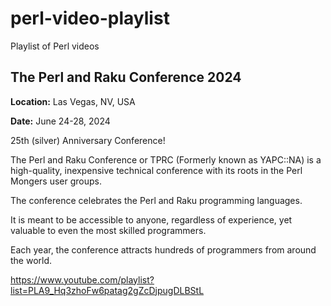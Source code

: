 # perl-video-playlist
Playlist of Perl videos

## The Perl and Raku Conference 2024

**Location:** Las Vegas, NV, USA

**Date:** June 24-28, 2024

25th (silver) Anniversary Conference!

The Perl and Raku Conference or TPRC (Formerly known as YAPC::NA) is a 
high-quality, inexpensive technical conference with its roots in the Perl
Mongers user groups.

The conference celebrates the Perl and Raku programming languages.

It is meant to be accessible to anyone, regardless of experience, yet 
valuable to even the most skilled programmers.

Each year, the conference attracts hundreds of programmers from around the world.

https://www.youtube.com/playlist?list=PLA9_Hq3zhoFw6patag2gZcDjpugDLBStL

